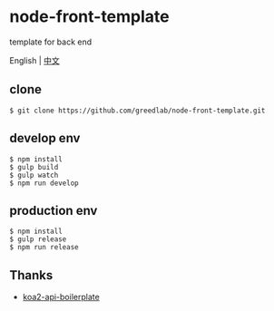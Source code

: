 # node-front-template

template for back end

English | [中文](README-CN.md)

## clone

```
$ git clone https://github.com/greedlab/node-front-template.git
```

## develop env

```
$ npm install
$ gulp build
$ gulp watch
$ npm run develop
```

## production env

```
$ npm install
$ gulp release
$ npm run release
```

## Thanks

* [koa2-api-boilerplate](https://github.com/adrianObel/koa2-api-boilerplate)

